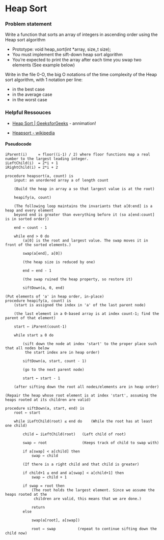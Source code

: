 # **Heap Sort**

### **Problem statement**
Write a function that sorts an array of integers in ascending order using the Heap sort algorithm

* Prototype: void heap_sort(int *array, size_t size);
* You must implement the sift-down heap sort algorithm
* You’re expected to print the array after each time you swap two elements (See example below)

Write in the file 0-O, the big O notations of the time complexity of the Heap sort algorithm, with 1 notation per line:

* in the best case
* in the average case
* in the worst case

### **Helpful Ressouces**

* [Heap Sort | GeeksforGeeks](https://www.youtube.com/watch?v=MtQL_ll5KhQ) - annimation!

* [Heapsort - wikipedia](https://en.wikipedia.org/wiki/Heapsort#Pseudocode)
#### **Pseudocode**
```
iParent(i)     = floor((i-1) / 2) where floor functions map a real number to the largest leading integer.
iLeftChild(i)  = 2*i + 1
iRightChild(i) = 2*i + 2
```

```
procedure heapsort(a, count) is
	input: an unordered array a of length count

	(Build the heap in array a so that largest value is at the root)

	heapify(a, count)

	(The following loop maintains the invariants that a[0:end] is a heap and every element
	beyond end is greater than everything before it (so a[end:count] is in sorted order))

	end ← count - 1

	while end > 0 do
		(a[0] is the root and largest value. The swap moves it in front of the sorted elements.)

		swap(a[end], a[0])

		(the heap size is reduced by one)

		end ← end - 1

		(the swap ruined the heap property, so restore it)

		siftDown(a, 0, end)

```


```
(Put elements of 'a' in heap order, in-place)
procedure heapify(a, count) is
    (start is assigned the index in 'a' of the last parent node)

	(the last element in a 0-based array is at index count-1; find the parent of that element)

	start ← iParent(count-1)

    while start ≥ 0 do

		(sift down the node at index 'start' to the proper place such that all nodes below
         the start index are in heap order)

		siftDown(a, start, count - 1)

		(go to the next parent node)

		start ← start - 1

	(after sifting down the root all nodes/elements are in heap order)

(Repair the heap whose root element is at index 'start', assuming the heaps rooted at its children are valid)

procedure siftDown(a, start, end) is
    root ← start

    while iLeftChild(root) ≤ end do    (While the root has at least one child)

		child ← iLeftChild(root)   (Left child of root)

		swap ← root                (Keeps track of child to swap with)

        if a[swap] < a[child] then
            swap ← child

		(If there is a right child and that child is greater)

		if child+1 ≤ end and a[swap] < a[child+1] then
            swap ← child + 1

		if swap = root then
            (The root holds the largest element. Since we assume the heaps rooted at the
             children are valid, this means that we are done.)

			return
        else

			swap(a[root], a[swap])

			root ← swap          (repeat to continue sifting down the child now)
```